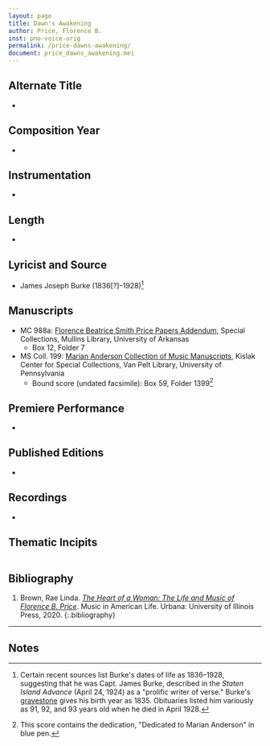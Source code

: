 ```yaml
---
layout: page
title: Dawn's Awakening
author: Price, Florence B.
inst: pno-voice-orig
permalink: /price-dawns-awakening/
document: price_dawns_awakening.mei
---
```


## Alternate Title
- 

## Composition Year
- 

## Instrumentation
- 

## Length
- 

## Lyricist and Source
- James Joseph Burke (1836[?]&ndash;1928)[^fn1]

## Manuscripts
- MC 988a: <a href="https://uark.as.atlas-sys.com/repositories/2/resources/1522" target="_blank">Florence Beatrice Smith Price Papers Addendum</a>, Special Collections, Mullins Library, University of Arkansas
    * Box 12, Folder 7
- MS Coll. 199: <a href="https://www.library.upenn.edu/detail/collection/marian-anderson-collection" target="_blank">Marian Anderson Collection of Music Manuscripts</a>, Kislak Center for Special Collections, Van Pelt Library, University of Pennsylvania
    * Bound score (undated facsimile): Box 59, Folder 1399[^fn2] 

## Premiere Performance
- 

## Published Editions
- 

## Recordings
- 

## Thematic Incipits
<div id="notation" style="overflow-x: auto"></div>

## Bibliography
1. Brown, Rae Linda. <a href="https://www.worldcat.org/title/1122800180" target="_blank">*The Heart of a Woman: The Life and Music of Florence B. Price*</a>. Music in American Life. Urbana: University of Illinois Press, 2020.
{:.bibliography}

---
## Notes
[^fn1]: Certain recent sources list Burke's dates of life as 1836&ndash;1928, suggesting that he was Capt. James Burke, described in the *Staten Island Advance* (April 24, 1924) as a "prolific writer of verse." Burke's [gravestone](https://www.findagrave.com/memorial/88433800/james-burke) gives his birth year as 1835. Obituaries listed him variously as 91, 92, and 93 years old when he died in April 1928.
[^fn2]: This score contains the dedication, "Dedicated to Marian Anderson" in blue pen.

